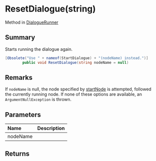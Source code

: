 # ResetDialogue(string)

Method in [DialogueRunner](/api/csharp/yarn.unity.dialoguerunner.md)

## Summary


Starts running the dialogue again.


```csharp
[Obsolete("Use " + nameof(StartDialogue) + "(nodeName) instead.")]
        public void ResetDialogue(string nodeName = null)
```

## Remarks


If  <code>nodeName</code>  is null, the node specified by
<a href="yarn.unity.dialoguerunner.startnode.md">startNode</a>  is attempted, followed the currently
running node. If none of these options are available, an  <code>ArgumentNullException</code>  is thrown.


## Parameters

|Name|Description|
|:---|:---|
|nodeName||

## Returns



